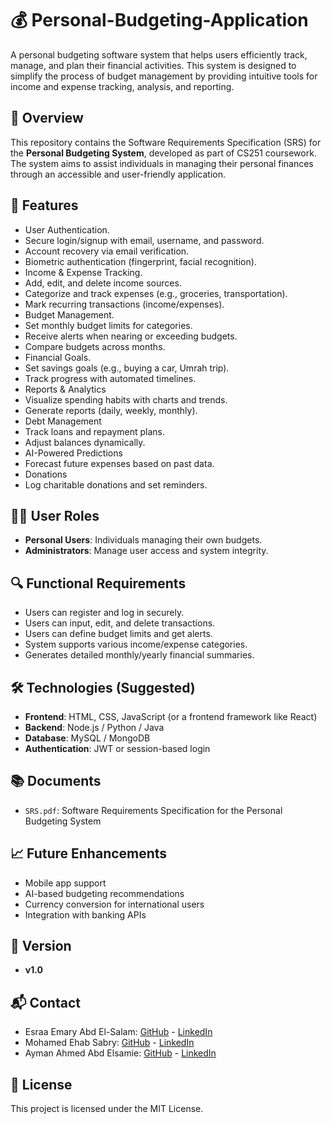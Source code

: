 # 💰 Personal-Budgeting-Application

A personal budgeting software system that helps users efficiently track, manage, and plan their financial activities. This system is designed to simplify the process of budget management by providing intuitive tools for income and expense tracking, analysis, and reporting.

## 📄 Overview

This repository contains the Software Requirements Specification (SRS) for the **Personal Budgeting System**, developed as part of CS251 coursework. The system aims to assist individuals in managing their personal finances through an accessible and user-friendly application.

## 📌 Features

- User Authentication.
- Secure login/signup with email, username, and password.
- Account recovery via email verification.
- Biometric authentication (fingerprint, facial recognition).
- Income & Expense Tracking.
- Add, edit, and delete income sources.
- Categorize and track expenses (e.g., groceries, transportation).
- Mark recurring transactions (income/expenses).
- Budget Management.
- Set monthly budget limits for categories.
- Receive alerts when nearing or exceeding budgets.
- Compare budgets across months.
- Financial Goals.
- Set savings goals (e.g., buying a car, Umrah trip).
- Track progress with automated timelines.
- Reports & Analytics
- Visualize spending habits with charts and trends.
- Generate reports (daily, weekly, monthly).
- Debt Management
- Track loans and repayment plans.
- Adjust balances dynamically.
- AI-Powered Predictions
- Forecast future expenses based on past data.
- Donations
- Log charitable donations and set reminders.

## 🧑‍💻 User Roles

- **Personal Users**: Individuals managing their own budgets.
- **Administrators**: Manage user access and system integrity.

## 🔍 Functional Requirements

- Users can register and log in securely.
- Users can input, edit, and delete transactions.
- Users can define budget limits and get alerts.
- System supports various income/expense categories.
- Generates detailed monthly/yearly financial summaries.

## 🛠 Technologies (Suggested)

- **Frontend**: HTML, CSS, JavaScript (or a frontend framework like React)
- **Backend**: Node.js / Python / Java
- **Database**: MySQL / MongoDB
- **Authentication**: JWT or session-based login

## 📚 Documents

- `SRS.pdf`: Software Requirements Specification for the Personal Budgeting System

## 📈 Future Enhancements

- Mobile app support
- AI-based budgeting recommendations
- Currency conversion for international users
- Integration with banking APIs

## 📅 Version

- **v1.0**
  
## 📬 Contact
- Esraa Emary Abd El-Salam: [GitHub](https://github.com/esraa-emary) - [LinkedIn](https://www.linkedin.com/in/esraa-emary-b372b8303/)
- Mohamed Ehab Sabry: [GitHub](https://github.com/TheDestro22) - [LinkedIn](https://www.linkedin.com/in/mohamed-ehab-sabry/)
- Ayman Ahmed Abd Elsamie: [GitHub](https://github.com/ayman-n1) - [LinkedIn](https://www.linkedin.com/in/ayman-ahmed-9110402a3/)

## 📜 License
This project is licensed under the MIT License.
